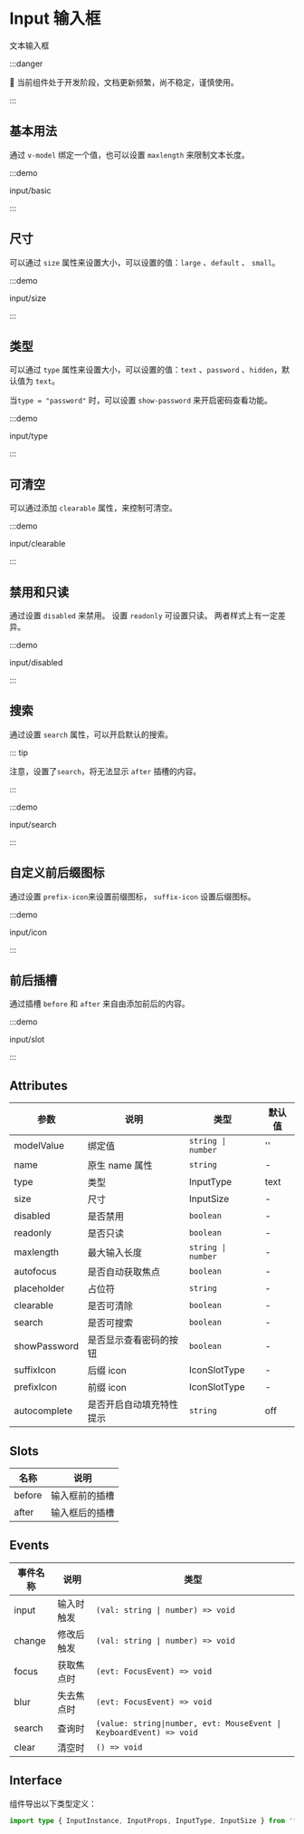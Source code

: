 # Input 输入框

文本输入框

:::danger

🚧 当前组件处于开发阶段，文档更新频繁，尚不稳定，谨慎使用。

:::

## 基本用法

通过 `v-model` 绑定一个值，也可以设置 `maxlength` 来限制文本长度。

:::demo

input/basic

:::

## 尺寸

可以通过 `size` 属性来设置大小，可以设置的值：`large` 、`default` 、 `small`。

:::demo

input/size

:::

## 类型

可以通过 `type` 属性来设置大小，可以设置的值：`text` 、`password` 、`hidden`，默认值为 `text`。

当`type = "password"` 时，可以设置 `show-password` 来开启密码查看功能。

:::demo

input/type

:::

## 可清空

可以通过添加 `clearable` 属性，来控制可清空。

:::demo

input/clearable

:::

## 禁用和只读

通过设置 `disabled` 来禁用。 设置 `readonly` 可设置只读。 两者样式上有一定差异。

:::demo

input/disabled

:::

## 搜索

通过设置 `search` 属性，可以开启默认的搜索。

::: tip

注意，设置了`search`，将无法显示 `after` 插槽的内容。

:::

:::demo

input/search

:::

## 自定义前后缀图标

通过设置 `prefix-icon`来设置前缀图标， `suffix-icon` 设置后缀图标。

:::demo

input/icon

:::

## 前后插槽

通过插槽 `before` 和 `after` 来自由添加前后的内容。

:::demo

input/slot

:::

## Attributes

| 参数         | 说明                     | 类型             | 默认值 |
| ------------ | ------------------------ | ---------------- | ------ |
| modelValue   | 绑定值                   | `string \| number` | ''     |
| name         | 原生 name 属性           | `string`         | -      |
| type         | 类型                     | InputType        | text   |
| size         | 尺寸                     | InputSize        | -      |
| disabled     | 是否禁用                 | `boolean`        | -      |
| readonly     | 是否只读                 | `boolean`        | -      |
| maxlength    | 最大输入长度             | `string \| number` | -      |
| autofocus    | 是否自动获取焦点         | `boolean`        | -      |
| placeholder  | 占位符                   | `string`         | -      |
| clearable    | 是否可清除               | `boolean`        | -      |
| search       | 是否可搜索               | `boolean`        | -      |
| showPassword | 是否显示查看密码的按钮   | `boolean`        | -      |
| suffixIcon   | 后缀 icon                | IconSlotType     | -      |
| prefixIcon   | 前缀 icon                | IconSlotType     | -      |
| autocomplete | 是否开启自动填充特性提示 | `string`         | off    |

## Slots

| 名称   | 说明           |
| ------ | -------------- |
| before | 输入框前的插槽 |
| after  | 输入框后的插槽 |

## Events

| 事件名称 | 说明       | 类型                                                                |
| -------- | ---------- | ------------------------------------------------------------------- |
| input    | 输入时触发 | `(val: string \| number) => void`                                   |
| change   | 修改后触发 | `(val: string \| number) => void`                                   |
| focus    | 获取焦点时 | `(evt: FocusEvent) => void`                                         |
| blur     | 失去焦点时 | `(evt: FocusEvent) => void`                                         |
| search   | 查询时     | `(value: string\|number, evt: MouseEvent \| KeyboardEvent) => void` |
| clear    | 清空时     | `() => void`                                                        |

## Interface

组件导出以下类型定义：

```ts
import type { InputInstance, InputProps, InputType, InputSize } from 'fz-design'
```
